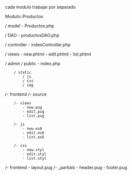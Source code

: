 cada modulo trabajar por separado

Modulo::Productos

/ model
	- Productos.php

/ DAO
	- productosDAO.php

/ controller
	- indexController.php

/ views
	- new.phtml
	- edit.phtml
	- list.phtml

/ admin
	/ public
		- index.php
		
		/ static
			/ js
			/ css
			/ img

/- frontend
	/- source

		/- views
			- new.pug
			- edit.pug
			- list.pug

		/- js
			- new.es6
			- edit.es6
			- list.es6

		/- css
			- new.styl
			- edit.styl
			- list.styl

/- frontend
	- layout.pug
	/- _partials
		- header.pug
		- footer.pug